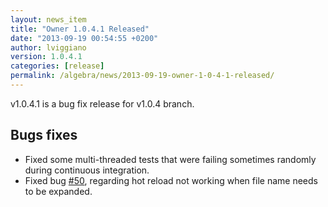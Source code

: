 ```yaml
---
layout: news_item
title: "Owner 1.0.4.1 Released"
date: "2013-09-19 00:54:55 +0200"
author: lviggiano
version: 1.0.4.1
categories: [release]
permalink: /algebra/news/2013-09-19-owner-1-0-4-1-released/
---
```


v1.0.4.1 is a bug fix release for v1.0.4 branch.

Bugs fixes
----------

 * Fixed some multi-threaded tests that were failing sometimes randomly during continuous integration.
 * Fixed bug [#50](https://github.com/lviggiano/owner/issues/50), regarding hot reload not working
   when file name needs to be expanded.

